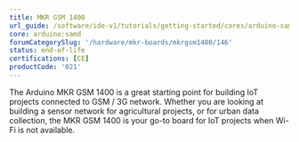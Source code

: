 ```yaml
---
title: MKR GSM 1400
url_guide: /software/ide-v1/tutorials/getting-started/cores/arduino-samd
core: arduino:samd
forumCategorySlug: '/hardware/mkr-boards/mkrgsm1400/146'
status: end-of-life
certifications: [CE]
productCode: '021'
---
```


The Arduino MKR GSM 1400 is a great starting point for building IoT projects connected to GSM / 3G network. Whether you are looking at building a sensor network for agricultural projects, or for urban data collection, the MKR GSM 1400 is your go-to board for IoT projects when Wi-Fi is not available.
